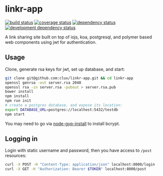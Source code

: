 # linkr-app
[![build status](https://secure.travis-ci.org/clux/linkr-app.svg)](http://travis-ci.org/clux/linkr-app)
[![coverage status](http://img.shields.io/coveralls/clux/linkr-app.svg)](https://coveralls.io/r/clux/linkr-app)
[![dependency status](https://david-dm.org/clux/linkr-app.svg)](https://david-dm.org/clux/linkr-app)
[![development dependency status](https://david-dm.org/clux/linkr-app/dev-status.svg)](https://david-dm.org/clux/linkr-app#info=devDependencies)

A link sharing site built on top of iojs, koa, postgresql, and polymer based web components using jwt for authentication.

## Usage
Clone, generate rsa keys for jwt, set up database, and start:

```sh
git clone git@github.com:clux/linkr-app.git && cd linkr-app
openssl genrsa -out server.rsa 2048
openssl rsa -in server.rsa -pubout > server.rsa.pub
bower install
npm install
npm run init
# create a postgres database, and expose its location:
export DATABASE_URL=postgres://localhost:5432/testdb
npm start
```

You may need to go via [node-gyp-install](https://npmjs.org/package/node-gyp-install) to install bcrypt.

## Logging in
Login with static username and password, then you have access to `/post` resources:

```sh
curl -X POST -H "Content-Type: application/json" localhost:8000/login -d '{"username": "usr", "password": "pw"}'
curl -X GET -H "Authorization: Bearer $TOKEN" localhost:8000/post
```
